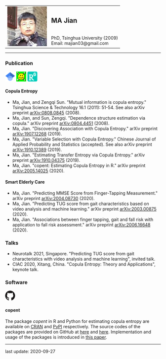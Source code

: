 <table border = "0">
  <tr>
    <td><img src="/head.jpeg" /></td>
    <td> <h2> MA Jian </h2> <br> PhD, Tsinghua University (2009) <br> Email: majian03@gmail.com </td>
  </tr>
</table>

---

### Publication
[![Google Scholar](/gs.png "Google Scholar")](https://scholar.google.com/citations?user=gqCD4kwAAAAJ)
[![arXiv](/arxiv.png "arXiv")](http://arxiv.org/a/ma_j_3)
[![ResearchGate](/researchgate.png "ResearchGate")](https://www.researchgate.net/profile/Jian_Ma9)

#### Copula Entropy
* Ma, Jian, and Zengqi Sun. "Mutual information is copula entropy." Tsinghua Science & Technology 16.1 (2011): 51-54. See also arXiv preprint [arXiv:0808.0845](https://arxiv.org/abs/0808.0845) (2008).
* Ma, Jian, and Sun, Zengqi. "Dependence structure estimation via copula." arXiv preprint [arXiv:0804.4451](https://arxiv.org/abs/0804.4451) (2008).
* Ma, Jian. "Discovering Association with Copula Entropy." arXiv preprint [arXiv:1907.12268](https://arxiv.org/abs/1907.12268) (2019).
* Ma, Jian. "Variable Selection with Copula Entropy." Chinese Journal of Applied Probability and Statistics (accepted). See also arXiv preprint [arXiv:1910.12389](https://arxiv.org/abs/1910.12389) (2019).
* Ma, Jian. "Estimating Transfer Entropy via Copula Entropy." arXiv preprint [arXiv:1910.04375](https://arxiv.org/abs/1910.04375) (2019).
* Ma, Jian. "copent: Estimating Copula Entropy in R." arXiv preprint [arXiv:2005.14025](https://arxiv.org/abs/2005.14025) (2020).

#### Smart Elderly Care
* Ma, Jian. "Predicting MMSE Score from Finger-Tapping Measurement." arXiv preprint [arXiv:2004.08730](https://arxiv.org/abs/2004.08730) (2020).
* Ma, Jian. "Predicting TUG score from gait characteristics based on video analysis and machine learning." arXiv preprint [arXiv:2003.00875](https://arxiv.org/abs/2003.00875) (2020).
* Ma, Jian. "Associations between finger tapping, gait and fall risk with application to fall risk assessment." arXiv preprint [arXiv:2006.16648](https://arxiv.org/abs/2006.16648) (2020).

### Talks
* Neurotalk 2021, Singapore. "Predicting TUG score from gait characteristics with video analysis and machine learning", invited talk.
* CIAC 2020, Xitang, China. "Copula Entropy: Theory and Applications", keynote talk.

### Software
[![GitHub](/github.png "my GitHub")](https://github.com/majianthu)

#### copent 

The package *copent* in R and Python for estimating copula entropy are available on [CRAN](https://CRAN.R-project.org/package=copent)
and [PyPI](https://pypi.org/project/copent) respectively. The source codes of the packages are provided on GitHub at [here](https://github.com/majianthu/copent) and [here](https://github.com/majianthu/pycopent). Implementation and usage of the packages is introduced in [this paper](https://arxiv.org/abs/2005.14025).

---
last update: 2020-09-27

